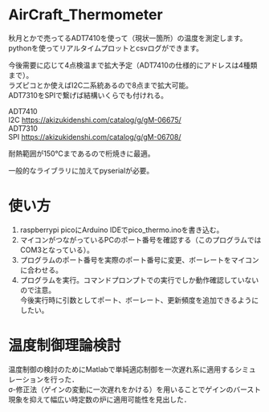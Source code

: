 # AirCraft_Thermometer

秋月とかで売ってるADT7410を使って（現状一箇所）の温度を測定します。  
pythonを使ってリアルタイムプロットとcsvログができます。

今後需要に応じて4点検温まで拡大予定（ADT7410の仕様的にアドレスは4種類まで）。  
ラズピコとか使えばI2C二系統あるので8点まで拡大可能。  
ADT7310をSPIで繋げば結構いくらでも付けれる。

ADT7410  
I2C https://akizukidenshi.com/catalog/g/gM-06675/  
ADT7310  
SPI https://akizukidenshi.com/catalog/g/gM-06708/

耐熱範囲が150℃まであるので桁焼きに最適。

一般的なライブラリに加えてpyserialが必要。


# 使い方

1. raspberrypi picoにArduino IDEでpico_thermo.inoを書き込む。
2. マイコンがつながっているPCのポート番号を確認する（このプログラムではCOM3となっている）。
3. プログラムのポート番号を実際のポート番号に変更、ボーレートをマイコンに合わせる。
4. プログラムを実行。コマンドプロンプトでの実行でしか動作確認していないので注意。  
今後実行時に引数としてポート、ボーレート、更新頻度を追加できるようにしたい。

# 温度制御理論検討
温度制御の検討のためにMatlabで単純適応制御を一次遅れ系に適用するシミュレーションを行った．  
σ-修正法（ゲインの変動に一次遅れをかける）を用いることでゲインのバースト現象を抑えて幅広い時定数の炉に適用可能性を見出した．